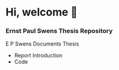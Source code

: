 # Hi, welcome 👋
### Ernst Paul Swens Thesis Repository
E P Swens Documents Thesis

- Report Introduction
- Code 
